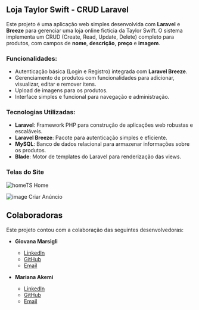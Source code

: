 

## Loja Taylor Swift - CRUD Laravel

Este projeto é uma aplicação web simples desenvolvida com **Laravel** e **Breeze** para gerenciar uma loja online fictícia da Taylor Swift. O sistema implementa um CRUD (Create, Read, Update, Delete) completo para produtos, com campos de **nome**, **descrição**, **preço** e **imagem**.

### Funcionalidades:
- Autenticação básica (Login e Registro) integrada com **Laravel Breeze**.
- Gerenciamento de produtos com funcionalidades para adicionar, visualizar, editar e remover itens.
- Upload de imagens para os produtos.
- Interface simples e funcional para navegação e administração.

### Tecnologias Utilizadas:
- **Laravel**: Framework PHP para construção de aplicações web robustas e escaláveis.
- **Laravel Breeze**: Pacote para autenticação simples e eficiente.
- **MySQL**: Banco de dados relacional para armazenar informações sobre os produtos.
- **Blade**: Motor de templates do Laravel para renderização das views.

### Telas do Site
![homeTS](https://github.com/user-attachments/assets/049b8ad5-e554-4272-8509-aac8085e1712)
Home

![image](https://github.com/user-attachments/assets/80fd5a0c-5fb6-47e9-87ae-2c681700ae6d)
Criar Anúncio

## Colaboradoras

Este projeto contou com a colaboração das seguintes desenvolvedoras:

- **Giovana Marsigli**  
  - [LinkedIn](https://www.linkedin.com/in/giovana-marsigli-rodrigues-b85496289/)  
  - [GitHub](https://github.com/GiovanaMarsigli)  
  - [Email](mailto:marsigligiovana@gmail.com)

- **Mariana Akemi**  
  - [LinkedIn](https://www.linkedin.com/in/mariana-arashiro-112382289?trk=contact-info)  
  - [GitHub](https://github.com/marianafeitosa)  
  - [Email](mailto:marianaarashiro09@gmail.com)
